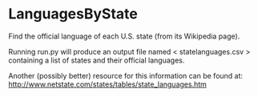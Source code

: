 # LanguagesByState
Find the official language of each U.S. state (from its Wikipedia page).

Running run.py will produce an output file named < statelanguages.csv > containing a list of states and their official languages.

Another (possibly better) resource for this information can be found at: http://www.netstate.com/states/tables/state_languages.htm
